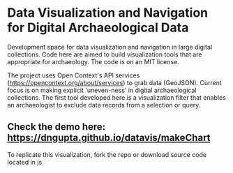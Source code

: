 # Data Visualization and Navigation for Digital Archaeological Data
Development space for data visualization and navigation in large digital collections. Code here are aimed to build visualization tools that are appropriate for archaeology. The code is on an MIT license.

The project uses Open Context's API services (https://opencontext.org/about/services) to grab data (GeoJSON). Current focus is on making explicit 'uneven-ness' in digital archaeological collections. The first tool developed here is a visualization filter that enables an archaeologist to exclude data records from a selection or query.

## Check the demo here: https://dngupta.github.io/datavis/makeChart 

To replicate this visualization, fork the repo or download source code located in js

